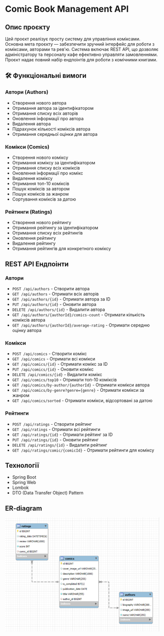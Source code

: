 # Comic Book Management API

## Опис проєкту
Цей проєкт реалізує просту систему для управління коміксами. Основна мета проєкту — забезпечити зручний інтерфейс для роботи з коміксами, авторами та рев'ю. 
Система включає REST API, що дозволяє адміністратору та персоналу кафе ефективно управляти замовленнями.
Проєкт надає повний набір ендпоінтів для роботи з комічними книгами.

## 🛠 Функціональні вимоги

### Автори (Authors)
- Створення нового автора
- Отримання автора за ідентифікатором
- Отримання списку всіх авторів
- Оновлення інформації про автора
- Видалення автора
- Підрахунок кількості коміксів автора
- Отримання середньої оцінки для автора

### Комікси (Comics)
- Створення нового коміксу
- Отримання коміксу за ідентифікатором
- Отримання списку всіх коміксів
- Оновлення інформації про комікс
- Видалення коміксу
- Отримання топ-10 коміксів
- Пошук коміксів за автором
- Пошук коміксів за жанром
- Сортування коміксів за датою

### Рейтинги (Ratings)
- Створення нового рейтингу
- Отримання рейтингу за ідентифікатором
- Отримання списку всіх рейтингів
- Оновлення рейтингу
- Видалення рейтингу
- Отримання рейтингів для конкретного коміксу

## REST API Ендпоінти

### Автори
- `POST /api/authors` - Створити автора
- `GET /api/authors` - Отримати всіх авторів
- `GET /api/authors/{id}` - Отримати автора за ID
- `PUT /api/authors/{id}` - Оновити автора
- `DELETE /api/authors/{id}` - Видалити автора
- `GET /api/authors/{authorId}/comics-count` - Отримати кількість коміксів автора
- `GET /api/authors/{authorId}/average-rating` - Отримати середню оцінку автора

### Комікси
- `POST /api/comics` - Створити комікс
- `GET /api/comics` - Отримати всі комікси
- `GET /api/comics/{id}` - Отримати комікс за ID
- `PUT /api/comics/{id}` - Оновити комікс
- `DELETE /api/comics/{id}` - Видалити комікс
- `GET /api/comics/top10` - Отримати топ-10 коміксів
- `GET /api/comics/by-author/{authorId}` - Отримати комікси автора
- `GET /api/comics/by-genre?genre={genre}` - Отримати комікси за жанром
- `GET /api/comics/sorted` - Отримати комікси, відсортовані за датою

### Рейтинги
- `POST /api/ratings` - Створити рейтинг
- `GET /api/ratings` - Отримати всі рейтинги
- `GET /api/ratings/{id}` - Отримати рейтинг за ID
- `PUT /api/ratings/{id}` - Оновити рейтинг
- `DELETE /api/ratings/{id}` - Видалити рейтинг
- `GET /api/ratings/comic/{comicId}` - Отримати рейтинги для коміксу

## Технології
- Spring Boot
- Spring Web
- Lombok
- DTO (Data Transfer Object) Pattern

## ER-diagram
![ER-diagram](https://github.com/AronWW/Spring2.0/blob/master/ER-diagram.png)
